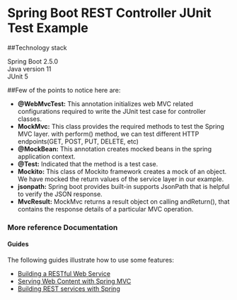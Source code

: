 # Spring Boot REST Controller JUnit Test Example

##Technology stack

Spring Boot 2.5.0  
Java version 11  
JUnit 5  

##Few of the points to notice here are:

 * **@WebMvcTest:** This annotation initializes web MVC related configurations required to write the JUnit test case for controller classes.
 * **MockMvc:** This class provides the required methods to test the Spring MVC layer. with perform() method, we can test different HTTP endpoints(GET, POST, PUT, DELETE, etc)
 * **@MockBean:** This annotation creates mocked beans in the spring application context.
 * **@Test:** Indicated that the method is a test case.
 * **Mockito:** This class of Mockito framework creates a mock of an object. We have mocked the return values of the service layer in our example.
 * **jsonpath:** Spring boot provides built-in supports JsonPath that is helpful to verify the JSON response.
 * **MvcResult:** MockMvc returns a result object on calling andReturn(), that contains the response details of a particular MVC operation.  
 
### More reference Documentation
#### Guides
The following guides illustrate how to use some features:

* [Building a RESTful Web Service](https://spring.io/guides/gs/rest-service/)
* [Serving Web Content with Spring MVC](https://spring.io/guides/gs/serving-web-content/)
* [Building REST services with Spring](https://spring.io/projects/spring-restdocs)  